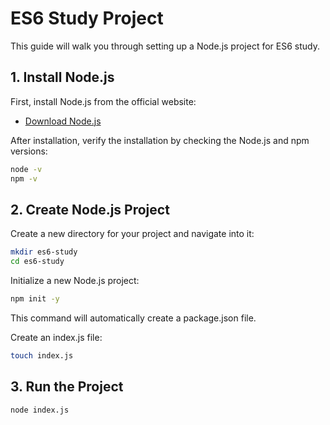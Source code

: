 # ES6 Study Project

This guide will walk you through setting up a Node.js project for ES6 study.

## 1. Install Node.js

First, install Node.js from the official website:

- [Download Node.js](https://nodejs.org/en)

After installation, verify the installation by checking the Node.js and npm versions:

```bash
node -v
npm -v
```

## 2. Create Node.js Project

Create a new directory for your project and navigate into it:

```bash
mkdir es6-study
cd es6-study
```

Initialize a new Node.js project:

```bash
npm init -y
```

This command will automatically create a package.json file.

Create an index.js file:

```bash
touch index.js
```

## 3. Run the Project

```bash
node index.js
```
